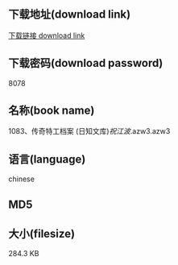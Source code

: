 ## 下载地址(download link)
[下载链接 download link](https://voluble-croquembouche-d321dc.netlify.app/?s=1083%E3%80%81%E4%BC%A0%E5%A5%87%E7%89%B9%E5%B7%A5%E6%A1%A3%E6%A1%88+%28%E6%97%A5%E7%9F%A5%E6%96%87%E5%BA%93%29_%E7%A5%9D%E6%B1%9F%E6%B3%A2_.azw3)

## 下载密码(download password)
8078

## 名称(book name)
1083、传奇特工档案 (日知文库)_祝江波_.azw3.azw3

## 语言(language)
chinese

## MD5


## 大小(filesize)
284.3 KB
